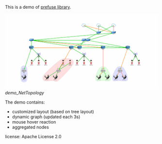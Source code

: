 This is a demo of [prefuse library](http://prefuse.org/).

![](images/NetTopology.gif)
*demo_NetTopology*

The demo contains:
- customized layout (based on tree layout)
- dynamic graph (updated each 3s)
- mouse hover reaction
- aggregated nodes

license: Apache License 2.0
